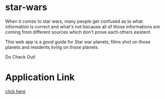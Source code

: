 # star-wars

When it comes to star wars, many people get confused as to what information is correct and what's not because all of those informations are
coming from different sources which don't prove each others existent.
  
This web app is a good guide for Star war planets, films shot on those planets and residents living on those planets.  
  
Do Check Out!

# Application Link

[click here](https://bh0l8.csb.app/)
